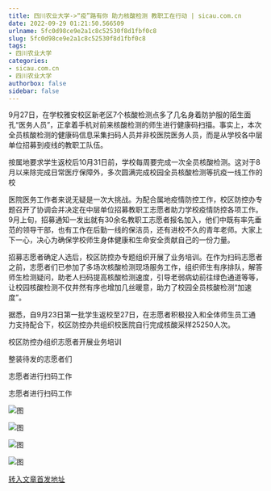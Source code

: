 ```yaml
---
title: 四川农业大学->“疫”路有你 助力核酸检测 教职工在行动 | sicau.com.cn
date: 2022-09-29 01:21:50.566509
urlname: 5fc0d98ce9e2a1c8c52530f8d1fbf0c8
slug: 5fc0d98ce9e2a1c8c52530f8d1fbf0c8
tags: 
- 四川农业大学
categories:
- sicau.com.cn
- 四川农业大学
authorbox: false
sidebar: false
---
```

9月27日，在学校雅安校区新老区7个核酸检测点多了几名身着防护服的陌生面孔“医务人员”，正拿着手机对前来核酸检测的师生进行健康码扫描。事实上，本次全员核酸检测的健康码信息采集扫码人员并非校医院医务人员，而是从学校各中层单位招募到疫线的教职工队伍。

按属地要求学生返校后10月31日前，学校每周要完成一次全员核酸检测。这对于8月以来除完成日常医疗保障外，多次圆满完成校园全员核酸检测等抗疫一线工作的校
<!--more-->
医院医务工作者来说无疑是一次大挑战。为配合属地疫情防控工作，校区防控办专题召开了协调会并决定在中层单位招募教职工志愿者助力学校疫情防控各项工作。9月上旬，招募通知一发出就有30余名教职工志愿者报名加入，他们中既有率先垂范的领导干部，也有工作在后勤一线的保洁员，还有进校不久的青年老师。大家上下一心，决心为确保学校师生身体健康和生命安全贡献自己的一份力量。

招募志愿者确定人选后，校区防控办专题组织开展了业务培训。在作为扫码志愿者之前，志愿者们已参加了多场次核酸检测现场服务工作，组织师生有序排队，解答师生检测疑问，助老人扫码提高核酸检测速度，引导老弱病幼前往绿色通道等等，让校园核酸检测不仅井然有序也增加几丝暖意，助力了校园全员核酸检测“加速度”。

据悉，自9月23日第一批学生返校至27日，在志愿者积极投入和全体师生员工通力支持配合下，校区防控办共组织校医院自行完成核酸采样25250人次。

校区防控办组织志愿者开展业务培训

整装待发的志愿者们

志愿者进行扫码工作

志愿者进行扫码工作

![图](https://news.sicau.edu.cn/__local/F/82/6C/C8CA7D60A65113DADD303B95806_79E18D61_25D74.jpg)

![图](https://news.sicau.edu.cn/__local/9/FF/5E/7D463C760E1D9232CDC53A0D299_410CA532_1D131.jpg)

![图](https://news.sicau.edu.cn/__local/D/A7/46/3832864F764C2C7FDEC3437AC23_22CAA2CE_27211.jpg)

![图](https://news.sicau.edu.cn/__local/4/C3/00/4F28A762854C8F10761ACBC36C5_DB6EC374_1E940.jpg)

[转入文章首发地址](https://news.sicau.edu.cn/info/1078/69671.htm)